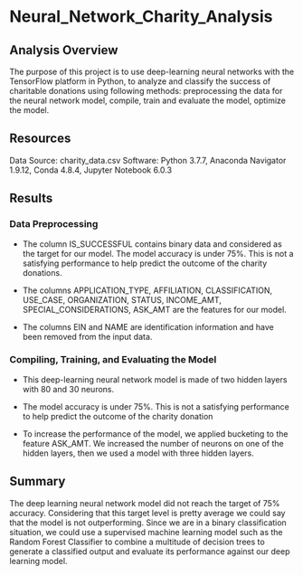 # Neural_Network_Charity_Analysis

## Analysis Overview

The purpose of this project is to use deep-learning neural networks with the TensorFlow platform in Python, to analyze and classify the success of charitable donations using following methods:  preprocessing the data for the neural network model, compile, train and evaluate the model, optimize the model.

## Resources
Data Source: charity_data.csv
Software: Python 3.7.7, Anaconda Navigator 1.9.12, Conda 4.8.4, Jupyter Notebook 6.0.3

## Results

### Data Preprocessing

- The column IS_SUCCESSFUL contains binary data and  considered as the target for our model. 
The model accuracy is under 75%. This is not a satisfying performance to help predict the outcome of the charity donations.

- The  columns APPLICATION_TYPE, AFFILIATION, CLASSIFICATION, USE_CASE, ORGANIZATION, STATUS, INCOME_AMT, SPECIAL_CONSIDERATIONS, ASK_AMT are the features for our model.

- The columns EIN and NAME are identification information and have been removed from the input data.

### Compiling, Training, and Evaluating the Model

- This deep-learning neural network model is made of two hidden layers with 80 and 30 neurons.

- The model accuracy is under 75%. This is not a satisfying performance to help predict the outcome of the charity donation

- To increase the performance of the model, we applied bucketing to the feature ASK_AMT. We increased the number of neurons on one of the hidden layers, then we used a model with three hidden layers.

## Summary

The deep learning neural network model did not reach the target of 75% accuracy. Considering that this target level is pretty average we could say that the model is not outperforming.
Since we are in a binary classification situation, we could use a supervised machine learning model such as the Random Forest Classifier to combine a multitude of decision trees to generate a classified output and evaluate its performance against our deep learning model.
